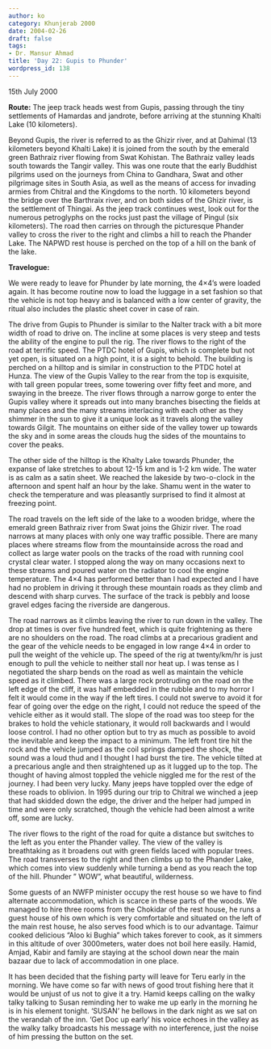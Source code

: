 ```yaml
---
author: ko
category: Khunjerab 2000
date: 2004-02-26
draft: false
tags:
- Dr. Mansur Ahmad
title: 'Day 22: Gupis to Phunder'
wordpress_id: 138
---
```


15th July 2000

**Route:** The jeep track heads west from Gupis, passing through the tiny settlements of Hamardas and jandrote, before arriving at the stunning Khalti Lake (10 kilometers).

Beyond Gupis, the river is referred to as the Ghizir river, and at Dahimal (13 kilometers beyond Khalti Lake) it is joined from the south by the emerald green Bathraiz river flowing from Swat Kohistan. The Bathraiz valley leads south towards the Tangir valley. This was one route that the early Buddhist pilgrims used on the journeys from China to Gandhara, Swat and other pilgrimage sites in South Asia, as well as the means of access for invading armies from Chitral and the Kingdoms to the north. 10 kilometers beyond the bridge over the Barthraix river, and on both sides of the Ghizir river, is the settlement of Thingai. As the jeep track continues west, look out for the numerous petroglyphs on the rocks just past the village of Pingul (six kilometers). The road then carries on through the picturesque Phander valley to cross the river to the right and climbs a hill to reach the Phander Lake. The NAPWD rest house is perched on the top of a hill on the bank of the lake.

**Travelogue:**

We were ready to leave for Phunder by late morning, the 4×4’s were loaded again. It has become routine now to load the luggage in a set fashion so that the vehicle is not top heavy and is balanced with a low center of gravity, the ritual also includes the plastic sheet cover in case of rain.

The drive from Gupis to Phunder is similar to the Nalter track with a bit more width of road to drive on. The incline at some places is very steep and tests the ability of the engine to pull the rig. The river flows to the right of the road at terrific speed. The PTDC hotel of Gupis, which is complete but not yet open, is situated on a high point, it is a sight to behold. The building is perched on a hilltop and is similar in construction to the PTDC hotel at Hunza. The view of the Gupis Valley to the rear from the top is exquisite, with tall green popular trees, some towering over fifty feet and more, and swaying in the breeze. The river flows through a narrow gorge to enter the Gupis valley where it spreads out into many branches bisecting the fields at many places and the many streams interlacing with each other as they shimmer in the sun to give it a unique look as it travels along the valley towards Gilgit. The mountains on either side of the valley tower up towards the sky and in some areas the clouds hug the sides of the mountains to cover the peaks.

The other side of the hilltop is the Khalty Lake towards Phunder, the expanse of lake stretches to about 12-15 km and is 1-2 km wide. The water is as calm as a satin sheet. We reached the lakeside by two-o-clock in the afternoon and spent half an hour by the lake. Shamu went in the water to check the temperature and was pleasantly surprised to find it almost at freezing point.

The road travels on the left side of the lake to a wooden bridge, where the emerald green Bathraiz river from Swat joins the Ghizir river. The road narrows at many places with only one way traffic possible. There are many places where streams flow from the mountainside across the road and collect as large water pools on the tracks of the road with running cool crystal clear water. I stopped along the way on many occasions next to these streams and poured water on the radiator to cool the engine temperature. The 4×4 has performed better than I had expected and I have had no problem in driving it through these mountain roads as they climb and descend with sharp curves. The surface of the track is pebbly and loose gravel edges facing the riverside are dangerous.

The road narrows as it climbs leaving the river to run down in the valley. The drop at times is over five hundred feet, which is quite frightening as there are no shoulders on the road. The road climbs at a precarious gradient and the gear of the vehicle needs to be engaged in low range 4×4 in order to pull the weight of the vehicle up. The speed of the rig at twenty/km/hr is just enough to pull the vehicle to neither stall nor heat up. I was tense as I negotiated the sharp bends on the road as well as maintain the vehicle speed as it climbed. There was a large rock protruding on the road on the left edge of the cliff, it was half embedded in the rubble and to my horror I felt it would come in the way if the left tires. I could not swerve to avoid it for fear of going over the edge on the right, I could not reduce the speed of the vehicle either as it would stall. The slope of the road was too steep for the brakes to hold the vehicle stationary, it would roll backwards and I would loose control. I had no other option but to try as much as possible to avoid the inevitable and keep the impact to a minimum. The left front tire hit the rock and the vehicle jumped as the coil springs damped the shock, the sound was a loud thud and I thought I had burst the tire. The vehicle tilted at a precarious angle and then straightened up as it lugged up to the top. The thought of having almost toppled the vehicle niggled me for the rest of the journey. I had been very lucky. Many jeeps have toppled over the edge of these roads to oblivion. In 1995 during our trip to Chitral we winched a jeep that had skidded down the edge, the driver and the helper had jumped in time and were only scratched, though the vehicle had been almost a write off, some are lucky.

The river flows to the right of the road for quite a distance but switches to the left as you enter the Phander valley. The view of the valley is breathtaking as it broadens out with green fields laced with popular trees. The road transverses to the right and then climbs up to the Phander Lake, which comes into view suddenly while turning a bend as you reach the top of the hill. Phunder ” WOW”, what beautiful, wilderness.

Some guests of an NWFP minister occupy the rest house so we have to find alternate accommodation, which is scarce in these parts of the woods. We managed to hire three rooms from the Chokidar of the rest house, he runs a guest house of his own which is very comfortable and situated on the left of the main rest house, he also serves food which is to our advantage. Taimur cooked delicious “Aloo ki Bughia” which takes forever to cook, as it simmers in this altitude of over 3000meters, water does not boil here easily. Hamid, Amjad, Kabir and family are staying at the school down near the main bazaar due to lack of accommodation in one place.

It has been decided that the fishing party will leave for Teru early in the morning. We have come so far with news of good trout fishing here that it would be unjust of us not to give it a try. Hamid keeps calling on the walky talky talking to Susan reminding her to wake me up early in the morning he is in his element tonight. ‘SUSAN’ he bellows in the dark night as we sat on the verandah of the inn. ‘Get Doc up early’ his voice echoes in the valley as the walky talky broadcasts his message with no interference, just the noise of him pressing the button on the set.